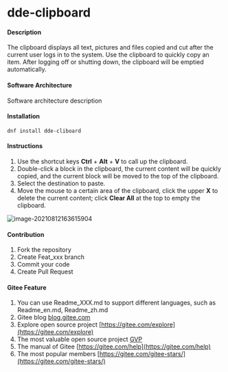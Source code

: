 # dde-clipboard

#### Description
The clipboard displays all text, pictures and files copied and cut after the current user logs in to the system. Use the clipboard to quickly copy an item. After logging off or shutting down, the clipboard will be emptied automatically.

#### Software Architecture
Software architecture description

#### Installation

```
dnf install dde-cliboard
```

#### Instructions

1. Use the shortcut keys **Ctrl** + **Alt** + **V** to call up the clipboard.
2. Double-click a block in the clipboard, the current content will be quickly copied, and the current block will be moved to the top of the clipboard.
3. Select the destination to paste.
4. Move the mouse to a certain area of the clipboard, click the upper **X** to delete the current content; click **Clear All** at the top to empty the clipboard.

![image-20210812163615904](/home/wpeng/.config/Typora/typora-user-images/image-20210812163615904.png)

#### Contribution

1.  Fork the repository
2.  Create Feat_xxx branch
3.  Commit your code
4.  Create Pull Request


#### Gitee Feature

1.  You can use Readme\_XXX.md to support different languages, such as Readme\_en.md, Readme\_zh.md
2.  Gitee blog [blog.gitee.com](https://blog.gitee.com)
3.  Explore open source project [https://gitee.com/explore](https://gitee.com/explore)
4.  The most valuable open source project [GVP](https://gitee.com/gvp)
5.  The manual of Gitee [https://gitee.com/help](https://gitee.com/help)
6.  The most popular members  [https://gitee.com/gitee-stars/](https://gitee.com/gitee-stars/)
